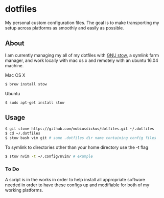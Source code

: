 # dotfiles

My personal custom configuration files.
The goal is to make transporting my setup across platforms as smoothly and easily as possible. 

## About

I am currently managing my all of my dotfiles with [GNU stow](https://www.gnu.org/software/stow/),
a symlink farm manager, and work locally with mac os x and remotely with an ubuntu 16.04 machine.

Mac OS X
```bash
$ brew install stow
```

Ubuntu
```
$ sudo apt-get install stow
```

## Usage

```bash
$ git clone https://github.com/mobiusdickus/dotfiles.git ~/.dotfiles
$ cd ~/.dotfiles
$ stow bash vim git # some .dotfiles dir name containing config files
```

To symlink to directories other than your home directory use the -t flag

```bash
$ stow nvim -t ~/.config/nvim/ # example
```

### To Do

A script is in the works in order to help install all appropriate software needed in order to have these configs up and modifiable for both of my working platforms.

